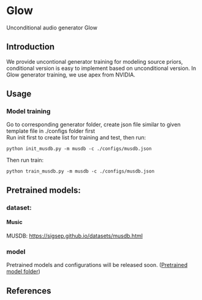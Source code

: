 
# Glow
Unconditional audio generator Glow 

## Introduction
We provide uncontional generator training for modeling source priors, conditional version is easy to implement based on unconditional version. In Glow generator training, we use apex from NVIDIA.

## Usage

### Model training

Go to corresponding generator folder, create json file similar to given template file in ./configs folder first</br>
Run init first to create list for training and test, then run: </br>
```
python init_musdb.py -m musdb -c ./configs/musdb.json
```
Then run train:</br>
```
python train_musdb.py -m musdb -c ./configs/musdb.json
```


## Pretrained models:
### dataset:

#### Music
MUSDB: https://sigsep.github.io/datasets/musdb.html 

### model
Pretrained models and configurations will be released soon.
([Pretrained model folder](https://drive.google.com))


## References



